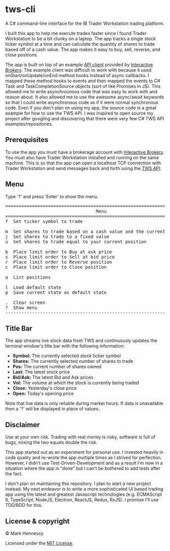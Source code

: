 # tws-cli
A C# command-line interface for the IB Trader Workstation trading platform.

I built this app to help me execute trades faster since I found Trader Workstation to be a bit clunky on a laptop. The app tracks a single stock ticker symbol at a time and can calculate the quantity of shares to trade based off of a cash value. The app makes it easy to buy, sell, reverse, and close positions.

The app is built on top of an example [API client](http://interactivebrokers.github.io) provided by [Interactive Brokers](https://www.interactivebrokers.com/en/home.php). The example client was difficult to work with because it used onStart/onUpdate/onEnd method hooks instead of async callbacks. I mapped these method hooks to events and then mapped the events to C# Task and TaskCompletionSource objects (sort of like Promises in JS). This allowed me to write asynchrounous code that was easy to work with and reason about. It also allowed me to use the awesome async/await keywords so that I could write asynchronous code as if it were normal synchronous code. Even if you don't plan on using my app, the source code is a great example for how to use the TWS API. I was inspired to open source my project after googling and discovering that there were very few C# TWS API examples/repositories.

## Prerequisites
To use the app you must have a brokerage account with [Interactive Brokers](https://www.interactivebrokers.com/en/home.php). You must also have Trader Workstation installed and running on the same machine. This is so that the app can open a localhost TCP connection with Trader Workstation and send messages back and forth using the [TWS API](http://interactivebrokers.github.io/tws-api/index.html).

## Menu
Type '?' and press 'Enter' to show the menu.
<pre>
========================================================================
                                  Menu
========================================================================
f  Set ticker symbol to trade

m  Set shares to trade based on a cash value and the current share price
j  Set shares to trade to a fixed value
u  Set shares to trade equal to your current position

b  Place limit order to Buy at ask price
s  Place limit order to Sell at bid price
r  Place limit order to Reverse position
c  Place limit order to Close position

a  List positions

l  Load default state
p  Save current state as default state

.  Clear screen
?  Show menu
------------------------------------------------------------------------
</pre>

## Title Bar
The app streams live stock data from TWS and continuously updates the terminal window's title bar with the following information:

* **Symbol:** The currently selected stock ticker symbol
* **Shares:** The currently selected number of shares to trade
* **Pos:** The current number of shares owned
* **Last:** The latest stock price
* **Bid/Ask:** The latest Bid and Ask prices
* **Vol:** The volume at which the stock is currently being traded
* **Close:** Yesterday's close price
* **Open:** Today's opening price

Note that live data is only reliable during market hours. If data is unavailable then a '?' will be displayed in place of values.

## Disclaimer
Use at your own risk. Trading with real money is risky, software is full of bugs, mixing the two equals double the risk.

This app started out as an experiment for personal use. I invested heavily in code quality and re-wrote the app multiple times as I strived for perfection. However, I didn't use Test-Driven-Development and as a result I'm now in a situation where the app is "done" but I can't be bothered to add tests after the fact. 

I don't plan on maintaining this repository. I plan to start a new project instead. My next endeavor is to write a more sophisticated UI based trading app using the latest and greatest Javascript technologies (e.g. ECMAScript 6, TypeScript, NodeJS, Electron, ReactJS, Redux, RxJS). I promise I'll use TDD/BDD for this.

## License & copyright
© Mark Hennessy

Licensed under the [MIT License](LICENSE).

